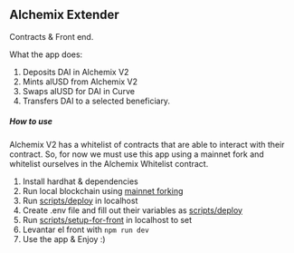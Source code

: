 ## Alchemix Extender

Contracts & Front end.

What the app does:

1. Deposits DAI in Alchemix V2
2. Mints alUSD from Alchemix V2
3. Swaps alUSD for DAI in Curve
4. Transfers DAI to a selected beneficiary.

##### How to use

Alchemix V2 has a whitelist of contracts that are able to interact with their contract. So, for now we must use this app using a mainnet fork and whitelist ourselves in the Alchemix Whitelist contract.

1. Install hardhat & dependencies
2. Run local blockchain using [mainnet forking](https://hardhat.org/hardhat-network/guides/mainnet-forking.html)
3. Run [scripts/deploy](https://hardhat.org/hardhat-network/guides/mainnet-forking.html) in localhost
4. Create .env file and fill out their variables as [scripts/deploy](https://hardhat.org/hardhat-network/guides/mainnet-forking.html)
5. Run [scripts/setup-for-front](https://hardhat.org/hardhat-network/guides/mainnet-forking.html) in localhost to set
6. Levantar el front with `npm run dev`
7. Use the app & Enjoy :)
